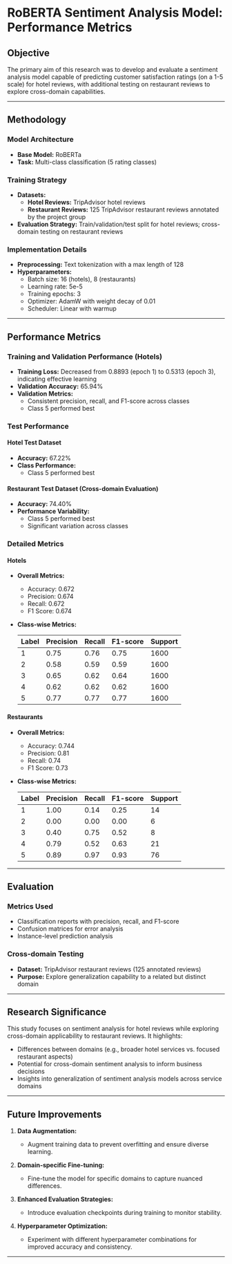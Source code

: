 # RoBERTA Sentiment Analysis Model: Performance Metrics

## Objective
The primary aim of this research was to develop and evaluate a sentiment analysis model capable of predicting customer satisfaction ratings (on a 1-5 scale) for hotel reviews, with additional testing on restaurant reviews to explore cross-domain capabilities.

---

## Methodology

### Model Architecture
- **Base Model:** RoBERTa
- **Task:** Multi-class classification (5 rating classes)

### Training Strategy
- **Datasets:**
  - **Hotel Reviews:** TripAdvisor hotel reviews
  - **Restaurant Reviews:** 125 TripAdvisor restaurant reviews annotated by the project group
- **Evaluation Strategy:** Train/validation/test split for hotel reviews; cross-domain testing on restaurant reviews

### Implementation Details
- **Preprocessing:** Text tokenization with a max length of 128
- **Hyperparameters:**
  - Batch size: 16 (hotels), 8 (restaurants)
  - Learning rate: 5e-5
  - Training epochs: 3
  - Optimizer: AdamW with weight decay of 0.01
  - Scheduler: Linear with warmup

---

## Performance Metrics

### Training and Validation Performance (Hotels)
- **Training Loss:** Decreased from 0.8893 (epoch 1) to 0.5313 (epoch 3), indicating effective learning
- **Validation Accuracy:** 65.94%
- **Validation Metrics:**
  - Consistent precision, recall, and F1-score across classes
  - Class 5 performed best

### Test Performance

#### Hotel Test Dataset
- **Accuracy:** 67.22%
- **Class Performance:**
  - Class 5 performed best

#### Restaurant Test Dataset (Cross-domain Evaluation)
- **Accuracy:** 74.40%
- **Performance Variability:**
  - Class 5 performed best
  - Significant variation across classes

### Detailed Metrics
#### Hotels
- **Overall Metrics:**
  
  - Accuracy: 0.672
  - Precision: 0.674
  - Recall: 0.672
  - F1 Score: 0.674
- **Class-wise Metrics:**
  
  | Label | Precision | Recall | F1-score | Support |
  |-------|-----------|--------|----------|---------|
  | 1     | 0.75      | 0.76   | 0.75     | 1600    |
  | 2     | 0.58      | 0.59   | 0.59     | 1600    |
  | 3     | 0.65      | 0.62   | 0.64     | 1600    |
  | 4     | 0.62      | 0.62   | 0.62     | 1600    |
  | 5     | 0.77      | 0.77   | 0.77     | 1600    |

#### Restaurants
- **Overall Metrics:**
  
  - Accuracy: 0.744
  - Precision: 0.81
  - Recall: 0.74
  - F1 Score: 0.73
- **Class-wise Metrics:**
  
  | Label | Precision | Recall | F1-score | Support |
  |-------|-----------|--------|----------|---------|
  | 1     | 1.00      | 0.14   | 0.25     | 14      |
  | 2     | 0.00      | 0.00   | 0.00     | 6       |
  | 3     | 0.40      | 0.75   | 0.52     | 8       |
  | 4     | 0.79      | 0.52   | 0.63     | 21      |
  | 5     | 0.89      | 0.97   | 0.93     | 76      |

---

## Evaluation

### Metrics Used
- Classification reports with precision, recall, and F1-score
- Confusion matrices for error analysis
- Instance-level prediction analysis

### Cross-domain Testing
- **Dataset:** TripAdvisor restaurant reviews (125 annotated reviews)
- **Purpose:** Explore generalization capability to a related but distinct domain

---

## Research Significance
This study focuses on sentiment analysis for hotel reviews while exploring cross-domain applicability to restaurant reviews. It highlights:
- Differences between domains (e.g., broader hotel services vs. focused restaurant aspects)
- Potential for cross-domain sentiment analysis to inform business decisions
- Insights into generalization of sentiment analysis models across service domains

---

## Future Improvements

1. **Data Augmentation:**
   - Augment training data to prevent overfitting and ensure diverse learning.

2. **Domain-specific Fine-tuning:**
   - Fine-tune the model for specific domains to capture nuanced differences.

3. **Enhanced Evaluation Strategies:**
   - Introduce evaluation checkpoints during training to monitor stability.

4. **Hyperparameter Optimization:**
   - Experiment with different hyperparameter combinations for improved accuracy and consistency.

---
